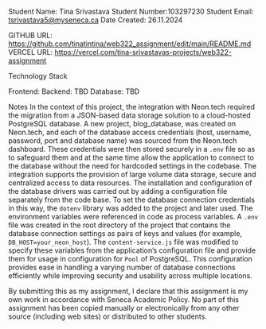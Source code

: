 Student Name: Tina Srivastava 
Student Number:103297230
Student Email: tsrivastava5@myseneca.ca 
Date Created: 26.11.2024

GITHUB URL: https://github.com/tinatintina/web322_assignment/edit/main/README.md VERCEL URL: https://vercel.com/tina-srivastavas-projects/web322-assignment

Technology Stack

Frontend:
Backend: TBD
Database: TBD

Notes
In the context of this project, the integration with Neon.tech required the migration from a JSON-based data storage solution to a cloud-hosted PostgreSQL database. A new project, blog_database, was created on Neon.tech, and each of the database access credentials (host, username, password, port and database name) was sourced from the Neon.tech dashboard. These credentials were then stored securely in a `.env` file so as to safeguard them and at the same time allow the application to connect to the database without the need for hardcoded settings in the codebase. The integration supports the provision of large volume data storage, secure and centralized access to data resources.
The installation and configuration of the database drivers was carried out by adding a configuration file separately from the code base. To set the database connection credentials in this way, the `dotenv` library was added to the project and later used. The environment variables were referenced in code as process variables. A `.env` file was created in the root directory of the project that contains the database connection settings as pairs of keys and values (for example, `DB_HOST=your_neon_host`). The `content-service.js` file was modified to specify these variables from the application’s configuration file and provide them for usage in configuration for `Pool` of PostgreSQL. This configuration provides ease in handling a varying number of database connections efficiently while improving security and usability across multiple locations.




By submitting this as my assignment, I declare that this assignment is my own work in accordance with Seneca Academic Policy. No part of this assignment has been copied manually or electronically from any other source (including web sites) or distributed to other students.
